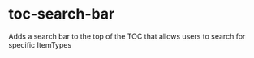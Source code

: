 # toc-search-bar
Adds a search bar to the top of the TOC that allows users to search for specific ItemTypes
